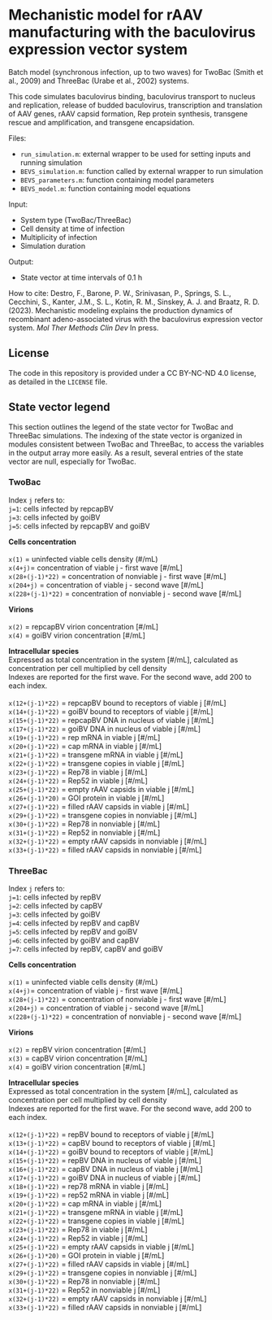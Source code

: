 # Mechanistic model for rAAV manufacturing with the baculovirus expression vector system 

Batch model (synchronous infection, up to two waves) for TwoBac (Smith et al., 2009) and ThreeBac (Urabe et al., 2002) systems. 

This code simulates baculovirus binding, baculovirus transport to nucleus and replication, release of budded baculovirus, transcription and translation of AAV genes, rAAV capsid formation, Rep protein synthesis, transgene rescue and amplification, and transgene encapsidation.

Files:
- `run_simulation.m`: external wrapper to be used for setting inputs and running simulation
- `BEVS_simulation.m`: function called by external wrapper to run simulation
- `BEVS_parameters.m`: function containing model parameters
- `BEVS_model.m`: function containing model equations

Input: 
- System type (TwoBac/ThreeBac)
- Cell density at time of infection
- Multiplicity of infection
- Simulation duration

Output: 
- State vector at time intervals of 0.1 h

How to cite: Destro, F., Barone, P. W., Srinivasan, P., Springs, S. L., Cecchini, S., Kanter, J.M., S. L., Kotin, R. M., Sinskey, A. J. and Braatz, R. D. (2023). Mechanistic modeling explains the production dynamics of recombinant adeno-associated virus with the baculovirus expression vector system. _Mol Ther Methods Clin Dev_ In press.

## License
The code in this repository is provided under a CC BY-NC-ND 4.0 license, as detailed in the `LICENSE` file.

## State vector legend
This section outlines the legend of the state vector for TwoBac and ThreeBac simulations. The indexing of the state vector is organized in modules consistent between TwoBac and ThreeBac, to access the variables in the output array more easily. As a result, several entries of the state vector are null, especially for TwoBac.

### TwoBac
Index `j` refers to: <br>
`j=1`: cells infected by repcapBV <br>
`j=3`: cells infected by goiBV <br>
`j=5`: cells infected by repcapBV and goiBV <br>

<strong> Cells concentration </strong>  <br>
<br>
`x(1)` = uninfected viable cells density (#/mL) <br>
`x(4+j)`= concentration of viable j - first wave [#/mL]  <br>
`x(28+(j-1)*22)` = concentration of nonviable j - first wave [#/mL]  
`x(204+j)` = concentration of viable j - second wave [#/mL]  <br>
`x(228+(j-1)*22)` = concentration of nonviable j - second wave [#/mL]  

<strong> Virions </strong>  <br>
<br>
`x(2)` = repcapBV virion concentration [#/mL]  <br>
`x(4)` = goiBV virion concentration [#/mL] 

<strong>  Intracellular species </strong>  <br>
Expressed as total concentration in the system [#/mL], calculated as concentration per cell multiplied by cell density <br>
Indexes are reported for the first wave. For the second wave, add 200 to each index. <br>
<br>
`x(12+(j-1)*22)` = repcapBV bound to receptors of viable j [#/mL]  <br>
`x(14+(j-1)*22)` = goiBV bound to receptors of viable j [#/mL]  <br>
`x(15+(j-1)*22)` = repcapBV DNA in nucleus of viable j [#/mL] <br>
`x(17+(j-1)*22)` = goiBV DNA in nucleus of viable j [#/mL] <br>
`x(19+(j-1)*22)` = rep mRNA in viable j [#/mL]  <br>
`x(20+(j-1)*22)` = cap mRNA in viable j [#/mL]  <br>
`x(21+(j-1)*22)` = transgene mRNA in viable j [#/mL]  <br>
`x(22+(j-1)*22)` = transgene copies in viable j [#/mL]  <br>
`x(23+(j-1)*22)` = Rep78 in viable j [#/mL]  <br>
`x(24+(j-1)*22)` = Rep52 in viable j [#/mL]  <br>
`x(25+(j-1)*22)` = empty rAAV capsids in viable j [#/mL]  <br>
`x(26+(j-1)*20)` = GOI protein in viable j [#/mL]  <br>
`x(27+(j-1)*22)` = filled rAAV capsids in viable j [#/mL]  <br>
`x(29+(j-1)*22)` = transgene copies in nonviable j [#/mL]  <br>
`x(30+(j-1)*22)` = Rep78 in nonviable j [#/mL]  <br>
`x(31+(j-1)*22)` = Rep52 in nonviable j [#/mL]  <br>
`x(32+(j-1)*22)` = empty rAAV capsids in nonviable j [#/mL]  <br>
`x(33+(j-1)*22)` = filled rAAV capsids in nonviable j [#/mL]  <br>

### ThreeBac
Index `j` refers to: <br>
`j=1`: cells infected by repBV <br>
`j=2`: cells infected by capBV <br>
`j=3`: cells infected by goiBV <br>
`j=4`: cells infected by repBV and capBV <br>
`j=5`: cells infected by repBV and goiBV <br>
`j=6`: cells infected by goiBV and capBV <br>
`j=7`: cells infected by repBV, capBV and goiBV  <br>

<strong> Cells concentration </strong>  <br>
<br>
`x(1)` = uninfected viable cells density (#/mL) <br>
`x(4+j)`= concentration of viable j - first wave [#/mL]  <br>
`x(28+(j-1)*22)` = concentration of nonviable j - first wave [#/mL]  
`x(204+j)` = concentration of viable j - second wave [#/mL]  <br>
`x(228+(j-1)*22)` = concentration of nonviable j - second wave [#/mL]  

<strong> Virions </strong>  <br>
<br>
`x(2)` = repBV virion concentration [#/mL]  <br>
`x(3)` = capBV virion concentration [#/mL]  <br>
`x(4)` = goiBV virion concentration [#/mL] 

<strong>  Intracellular species </strong>  <br>
Expressed as total concentration in the system [#/mL], calculated as concentration per cell multiplied by cell density <br>
Indexes are reported for the first wave. For the second wave, add 200 to each index. <br>
<br>
`x(12+(j-1)*22)` = repBV bound to receptors of viable j [#/mL]  <br>
`x(13+(j-1)*22)` = capBV bound to receptors of viable j [#/mL]  <br>
`x(14+(j-1)*22)` = goiBV bound to receptors of viable j [#/mL]  <br>
`x(15+(j-1)*22)` = repBV DNA in nucleus of viable j [#/mL] <br>
`x(16+(j-1)*22)` = capBV DNA in nucleus of viable j [#/mL] <br>
`x(17+(j-1)*22)` = goiBV DNA in nucleus of viable j [#/mL] <br>
`x(18+(j-1)*22)` = rep78 mRNA in viable j [#/mL]  <br>
`x(19+(j-1)*22)` = rep52 mRNA in viable j [#/mL]  <br>
`x(20+(j-1)*22)` = cap mRNA in viable j [#/mL]  <br>
`x(21+(j-1)*22)` = transgene mRNA in viable j [#/mL]  <br>
`x(22+(j-1)*22)` = transgene copies in viable j [#/mL]  <br>
`x(23+(j-1)*22)` = Rep78 in viable j [#/mL]  <br>
`x(24+(j-1)*22)` = Rep52 in viable j [#/mL]  <br>
`x(25+(j-1)*22)` = empty rAAV capsids in viable j [#/mL]  <br>
`x(26+(j-1)*20)` = GOI protein in viable j [#/mL]  <br>
`x(27+(j-1)*22)` = filled rAAV capsids in viable j [#/mL]  <br>
`x(29+(j-1)*22)` = transgene copies in nonviable j [#/mL]  <br>
`x(30+(j-1)*22)` = Rep78 in nonviable j [#/mL]  <br>
`x(31+(j-1)*22)` = Rep52 in nonviable j [#/mL]  <br>
`x(32+(j-1)*22)` = empty rAAV capsids in nonviable j [#/mL]  <br>
`x(33+(j-1)*22)` = filled rAAV capsids in nonviable j [#/mL]  <br>
